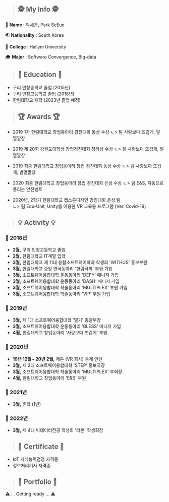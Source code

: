 > ## 🕵️ My Info 🕵️

👧 **Name** : 박세은, Park SeEun


🌏 **Nationality** : South Korea

🏫 **College** : Hallym University

🎓 **Major** : Software Convergence, Big-data 


> ## 	🏫 Education 🏫
- 구리 인창중학교 졸업 (2015년)   
- 구리 인창고등학교 졸업 (2018년)   
- 한림대학교 재학 (2023년 졸업 예정)

> ## 🏆 Awards 🏆
- 2019 1차 한림대학교 창업동아리 경진대회 동상 수상
  ㄴ> 팀 사랑보다 뜨겁게, 발열깔창
- 2019 제 20회 강원도대학생 창업경진대회 장려상 수상
  ㄴ> 팀 사랑보다 뜨겁게, 발열깔창
- 2019 최종 한림대학교 창업동아리 창업 경진대회 동상 수상
  ㄴ> 팀 사랑보다 뜨겁게, 발열깔창   
- 2020 최종 한림대학교 창업동아리 창업 경진대회 은상 수상
   ㄴ> 팀 E&S, 자동으로 풀리는 안전벨트   
  
  
- 2020년, 2학기 한림대학교 캡스톤디자인 경진대회 은상 팀   
   ㄴ> 팀 Edu-Unit, Unity를 이용한 VR 교육용 프로그램 (Ver. Covid-19)   
  

> ## 💡 Activity 💡
### 📅 2018년   
- **2월,** 구리 인창고등학교 졸업
- **2월,** 한림대학교 IT계열 입학
- **3월,** 한림대학교 제 11대 융합소프트웨어학과 학생회 'WITHUS' 홍보부원
- **3월,** 한림대학교 중앙 연극동아리 '한림극회' 부원 가입   
- **3월,** 소프트웨어융합대학 운동동아리 'DEFY' 매니저 가입    
- **3월,** 소프트웨어융합대학 운동동아리 'DASH' 매니저 가입   
- **3월,** 소프트웨어융합대학 학술동아리 'MULTIPLEX' 부원 가입   
- **3월,** 소프트웨어융합대학 학술동아리 'VIP' 부원 가입     

### 📅 2019년
- **3월,** 제 1대 소프트웨어융합대학 '열기' 총괄부장   
- **3월,** 소프트웨어융합대학 운동동아리 'BLESS' 매니저 가입   
- **4월,** 한림대학교 창업동아리 '사랑보다 뜨겁게' 부원    

### 📅 2020년
- **19년 12월~ 20년 2월,** 제튼 (VR 회사) 동계 인턴   
- **3월,** 제 2대 소프트웨어융합대학 'STEP' 홍보국장
- **3월,** 소프트웨어융합대학 학술동아리 'MULTIPLEX' 부회장
- **4월,** 한림대학교 창업동아리 'E&S' 부원   

### 📅 2021년
- **3월,** 휴학 (1년)

### 📅 2022년
- **3월,** 제 4대 빅데이터전공 학생회 '라온' 학생회장   
   


> ## 💯 Certificate 💯
 - IoT 지식능력검정 자격증
 - 정보처리기사 자격증   

> ## 📂 Portfolio 📂   
⚠️ ... Getting ready ... ⚠️
